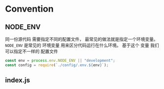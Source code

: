 # Convention

## NODE_ENV

同一份源代码 需要指定不同的配置文件， 最常见的做法就是指定一个环境变量。 `NODE_ENV` 是常见的 环境变量 用来区分代码运行在什么环境。 基于这个 变量 我们可以指定不一样的 配置文件

```js
const env = process.env.NODE_ENV || "development";
const config = require(`./config/.env.${env}`);
```

## index.js
